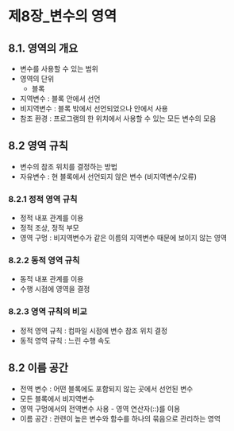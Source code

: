# 제8장_변수의 영역

## 8.1. 영역의 개요
* 변수를 사용할 수 있는 범위
* 영역의 단위
    * 블록
* 지역변수 : 블록 안에서 선언
* 비지역변수 : 블록 밖에서 선언되었으나 안에서 사용
* 참조 환경 : 프로그램의 한 위치에서 사용할 수 있는 모든 변수의 모음


## 8.2 영역 규칙
* 변수의 참조 위치를 결정하는 방법
* 자유변수 : 현 블록에서 선언되지 않은 변수 (비지역변수/오류)

### 8.2.1 정적 영역 규칙
* 정적 내포 관계를 이용
* 정적 조상, 정적 부모
* 영역 구멍 : 비지역변수가 같은 이름의 지역변수 때문에 보이지 않는 영역 

### 8.2.2 동적 영역 규칙
* 동적 내포 관계를 이용
* 수행 시점에 영역을 결정

### 8.2.3 영역 규칙의 비교 
* 정적 영역 규칙 : 컴파일 시점에 변수 참조 위치 결정
* 동적 영역 규칙 : 느린 수행 속도

## 8.2 이름 공간
* 전역 변수 : 어떤 블록에도 포함되지 않는 곳에서 선언된 변수
* 모든 블록에서 비지역변수
* 영역 구멍에서의 전역변수 사용 - 영역 연산자(::)를 이용
* 이름 공간 : 관련이 높은 변수와 함수를 하나의 묶음으로 관리하는 영역